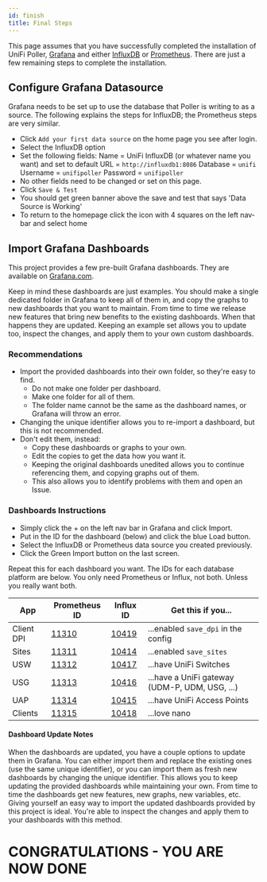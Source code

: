 ```yaml
---
id: finish
title: Final Steps
---
```


This page assumes that you have successfully completed the installation of UniFi Poller,
[Grafana](../dependencies/grafana) and either [InfluxDB](../dependencies/influxdb) or
[Prometheus](../dependencies/prometheus).
There are just a few remaining steps to complete the installation.

## Configure Grafana Datasource

Grafana needs to be set up to use the database that Poller is writing to as a source.
The following explains the steps for InfluxDB; the Prometheus steps are very similar.

- Click `Add your first data source` on the home page you see after login.
- Select the InfluxDB option
- Set the following fields:
        Name = UniFi InfluxDB (or whatever name you want) and set to default
        URL = `http://influxdb1:8086`
        Database = `unifi`
        Username = `unifipoller`
        Password = `unifipoller`
- No other fields need to be changed or set on this page.
- Click `Save & Test`
- You should get green banner above the save and test that says 'Data Source is Working'
- To return to the homepage click the icon with 4 squares on the left nav-bar and select home

## Import Grafana Dashboards

This project provides a few pre-built Grafana dashboards.
They are available on [Grafana.com](https://grafana.com/grafana/dashboards?search=unifi-poller).

Keep in mind these dashboards are just examples. You should make a single dedicated folder in
Grafana to keep all of them in, and copy the graphs to new dashboards that you want to maintain.
From time to time we release new features that bring new benefits to the existing dashboards.
When that happens they are updated. Keeping an example set allows you to update too, inspect
the changes, and apply them to your own custom dashboards.

### Recommendations

- Import the provided dashboards into their own folder, so they're easy to find.
    - Do not make one folder per dashboard.
    - Make one folder for all of them.
    - The folder name cannot be the same as the dashboard names, or Grafana will throw an error.
- Changing the unique identifier allows you to re-import a dashboard, but this is not recommended.
- Don't edit them, instead:
    - Copy these dashboards or graphs to your own.
    - Edit the copies to get the data how you want it.
    - Keeping the original dashboards unedited allows you to continue referencing them,
      and copying graphs out of them.
    - This also allows you to identify problems with them and open an Issue.

### Dashboards Instructions

- Simply click the + on the left nav bar in Grafana and click Import.
- Put in the ID for the dashboard (below) and click the blue Load button.
- Select the InfluxDB or Prometheus data source you created previously.
- Click the Green Import button on the last screen.

Repeat this for each dashboard you want. The IDs for each database platform are below.
You only need Prometheus or Influx, not both. Unless you really want both.

| App | Prometheus ID | Influx ID | Get this if you... |
| --- | ------------- | --------- | ------------------ |
Client DPI | [11310](https://grafana.com/grafana/dashboards/11310) | [10419](https://grafana.com/grafana/dashboards/10419) | ...enabled `save_dpi` in the config
Sites | [11311](https://grafana.com/grafana/dashboards/11311) |    [10414](https://grafana.com/grafana/dashboards/10414) | ...enabled `save_sites`
USW | [11312](https://grafana.com/grafana/dashboards/11312) |    [10417](https://grafana.com/grafana/dashboards/10417) | ...have UniFi Switches
USG | [11313](https://grafana.com/grafana/dashboards/11313) |    [10416](https://grafana.com/grafana/dashboards/10416) | ...have a UniFi gateway (UDM-P, UDM, USG, ...)
UAP | [11314](https://grafana.com/grafana/dashboards/11314) |    [10415](https://grafana.com/grafana/dashboards/10416) | ...have UniFi Access Points
Clients | [11315](https://grafana.com/grafana/dashboards/11315) |    [10418](https://grafana.com/grafana/dashboards/10418) | ...love nano

#### Dashboard Update Notes

When the dashboards are updated, you have a couple options to update them in Grafana.
You can either import them and replace the existing ones (use the same unique identifier),
or you can import them as fresh new dashboards by changing the unique identifier.
This allows you to keep updating the provided dashboards while maintaining your own.
From time to time the dashboards get new features, new graphs, new variables, etc.
Giving yourself an easy way to import the updated dashboards provided by this project is ideal.
You're able to inspect the changes and apply them to your dashboards with this method.

# CONGRATULATIONS - YOU ARE NOW DONE
